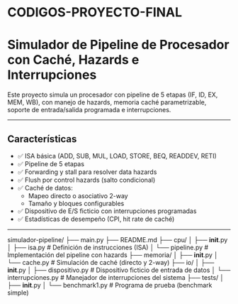 # CODIGOS-PROYECTO-FINAL


# Simulador de Pipeline de Procesador con Caché, Hazards e Interrupciones

Este proyecto simula un procesador con pipeline de 5 etapas (IF, ID, EX, MEM, WB), con manejo de hazards, memoria caché parametrizable, soporte de entrada/salida programada e interrupciones.

---

## Características

- ✅ ISA básica (ADD, SUB, MUL, LOAD, STORE, BEQ, READDEV, RETI)
- ✅ Pipeline de 5 etapas
- ✅ Forwarding y stall para resolver data hazards
- ✅ Flush por control hazards (salto condicional)
- ✅ Caché de datos:
  - Mapeo directo o asociativo 2-way
  - Tamaño y bloques configurables
- ✅ Dispositivo de E/S ficticio con interrupciones programadas
- ✅ Estadísticas de desempeño (CPI, hit rate de caché)

---




simulador-pipeline/
├── main.py
├── README.md
├── cpu/
│   ├── __init__.py
│   ├── isa.py             # Definición de instrucciones (ISA)
│   └── pipeline.py        # Implementación del pipeline con hazards
├── memoria/
│   ├── __init__.py
│   └── cache.py           # Simulación de caché (directo y 2-way)
├── io/
│   ├── __init__.py
│   ├── dispositivo.py     # Dispositivo ficticio de entrada de datos
│   └── interrupciones.py  # Manejador de interrupciones del sistema
├── tests/
│   ├── __init__.py
│   └── benchmark1.py      # Programa de prueba (benchmark simple)


